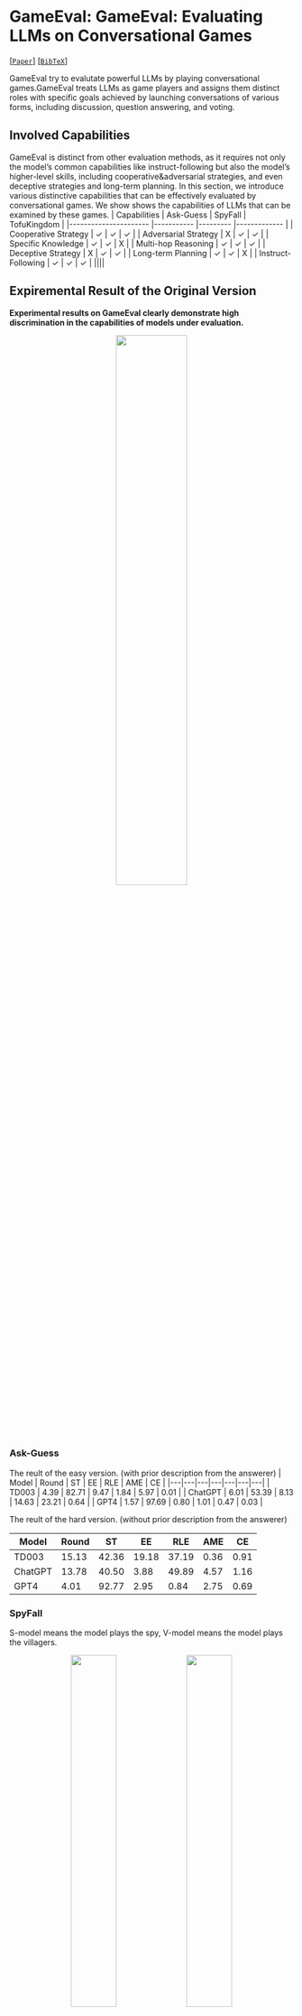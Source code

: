 # GameEval: GameEval: Evaluating LLMs on Conversational Games

[[`Paper`](https://arxiv.org/pdf/2308.10032v1.pdf)]  [[`BibTeX`](#citing-gameeval)]

GameEval try to evalutate powerful LLMs by playing conversational games.GameEval treats
LLMs as game players and assigns them distinct roles with
specific goals achieved by launching conversations of various forms, including discussion, question answering, and voting. 

## Involved Capabilities
GameEval is distinct from other evaluation methods, as it requires not only the model’s common capabilities like instruct-following but also the model’s higher-level skills, including cooperative&adversarial strategies, and even deceptive strategies and long-term planning. In this section, we introduce various distinctive capabilities that can be effectively evaluated by conversational games. We show shows the
capabilities of LLMs that can be examined by these games.
| Capabilities         	| Ask-Guess 	| SpyFall 	| TofuKingdom 	|
|----------------------	|-----------	|---------	|-------------	|
| Cooperative Strategy 	| ✓         	| ✓       	| ✓           	|
| Adversarial Strategy 	| X         	| ✓       	| ✓           	|
| Specific Knowledge   	| ✓         	| ✓       	| X           	|
| Multi-hop Reasoning  	| ✓         	| ✓       	| ✓           	|
| Deceptive Strategy   	| X         	| ✓       	| ✓           	|
| Long-term Planning   	| ✓         	| ✓       	| X           	|
| Instruct-Following   	| ✓         	| ✓       	| ✓           	|
||||

## Expiremental Result of the Original Version

**Experimental results on GameEval clearly demonstrate high discrimination in the capabilities of models under evaluation.**
<p align=center>
  <img src="assets/res.png?raw=true" width="50%" />
</p>

### Ask-Guess
The reult of the easy version. (with prior description from the answerer)
| Model | Round | ST | EE | RLE | AME | CE |
|---|---|---|---|---|---|---|
| TD003 | 4.39 | 82.71 | 9.47 | 1.84 | 5.97 | 0.01 |
| ChatGPT | 6.01 | 53.39 | 8.13 | 14.63 | 23.21 | 0.64 |
| GPT4 | 1.57 | 97.69 | 0.80 | 1.01 | 0.47 | 0.03 |

The reult of the hard version. (without prior description from the answerer)

| Model   	| Round 	| ST    	| EE    	| RLE   	| AME  	| CE   	|
|---------	|-------	|-------	|-------	|-------	|------	|------	|
| TD003   	| 15.13 	| 42.36 	| 19.18 	| 37.19 	| 0.36 	| 0.91 	|
| ChatGPT 	| 13.78 	| 40.50 	| 3.88  	| 49.89 	| 4.57 	| 1.16 	|
| GPT4    	| 4.01  	| 92.77 	| 2.95  	| 0.84  	| 2.75 	| 0.69 	|

### SpyFall
S-model means the model plays the spy, V-model means the model plays the villagers.
<p align=center>
  <img src="assets/res1.png?raw=true" width="40%" />
  <img src="assets/res2.png?raw=true" width="40%" />
</p>

### TofuKingdom
We let different LLMs play all the roles in the same camps to perform a adversarial game. The model that represent a winning camp can get one point. 

| Prince  	| Spy     	| Queen   	| ChatGPT 	| GPT4 	| TD003 	|
|---------	|---------	|---------	|---------	|------	|-------	|
| TD003   	| GPT4    	| ChatGPT 	| 7       	| 9    	| 4     	|
| TD003   	| ChatGPT 	| GPT4    	| 5       	| 11   	| 4     	|
| ChatGPT 	| GPT4    	| TD003   	| 8       	| 7    	| 5     	|
| ChatGPT 	| TD003   	| GPT4    	| 5       	| 9    	| 6     	|
| GPT4    	| TD003   	| ChatGPT 	| 6       	| 7    	| 7     	|
| GPT4    	| ChatGPT 	| TD003   	| 8       	| 8    	| 4     	|
| -       	| -       	| Total   	| 39      	| 51   	| 30    	|
|

## Illusration
Below is a simple demonstration of three designed games: Ask-Guess, SpyFall and TofuKingdom.
<p align=center>
  <img src="assets/GameEval.png?raw=true" width="80%" />
</p>


## Ask-Guess
### Game Introduction
Ask-Guess is a cooperative game involving a questioner and an answerer. At the beginning of the game, the answerer receives a word unknown to the questioner. In each round, the questioner may ask the answerer one question, and the answerer has to answer faithfully. The provided word or phrase must not be included in the answerer’s reply. Both participants should collaborate to minimize the number of Q&A rounds needed for the questioner to deduce the given word or phrase accurately. The questioner should ask targeted questions to progressively narrow down the potential scope of the given word based on the answerer’s responses. The answerer must assess whether the questioner has successfully identified the word and respond with ’Gameover’ to conclude the game.

### Get Started 
**You can direct use the following script to use model `ChatGPT` to play the game.** You can set the word to be guessed in `label_path` and `n` means run n times for each word. The result and the game log will be automatically recorded.
```  
cd ask-guess
python game_askguess.py \ 
    --label_path test_labels.json \
    --model_name gpt3 \
    --mode easy \
    --debug false \
    --n 30
```
**When all the game is over, you can compute the average result mentioned in the paper by run the file `compute.py`.**

### Case
To better understand how conversational games reflect the gap in model capabilities, we show the game dialogue in Ask-Guess without prior description.
<p align=center>
  <img src="assets/case1.png?raw=true" width="100%" />
</p>
As we can see, both ChatGPT and GPT-4 can correctly understand the tasks, and they ask and answer questions according to the game rules.
However, for a given goal, GPT-4 has demonstrated an astonishing planning ability; the series of questions it asks follow a specific taxonomy. In each round, GPT-4 shows a clear awareness of the impossible objectives that have been ruled out by previous Q\&A and ask new questions targeted at the remaining part. However, the questions ChatGPT asks seem more disorganized and disoriented.


## SpyFall

### Game Introduction 
This game has six players, including one spy and five villagers.
At the beginning of the game, everyone will receive a word.
The spy will receive the spy word, and others will receive the common word.
Spy word is different but relevant to the common word. For example, the spy word can be "lion," and the common word is "tiger."
There are two stages in each round of the game.
In the first stage, everyone needs to describe the word he got but cannot say the given word directly.
In the second stage, everyone should vote for a player he thinks is the spy according to the descriptions in the first stage and state why he thinks this player is a spy.

### Get Started 

```
cd spyfall
python game_spyfall.py \ 
    --label_path spyfall/labels.txt \
    --spy_model_name gpt3 \
    --villager_model_name gpt3 \
    --debug false \
    --n 30
```

## TofuKingdom

### Game Introduction
This game is a role-playing text reasoning game.
It has eight roles, including Prince, Princess, Queen, Minister, Chef, Guard, Maid, and Spy.
The players, except the Prince, know the real identity of the rest of the players.
The Prince needs to guess which player is the Princess by asking one question to each player.
During the game, the Prince's question can only be chosen from the three questions below: 
1. Who is the Princess;
2. What is your identity;
3. What is the identity of \{player\_name\}.

There are three different camps in this game.
The Princess and Chef belong to the Prince Camp; they must tell the truth when answering the question.
The Queen, Minister, and Guard belong to the Queen Camp; they must tell a lie when answering the question.
The Spy and the Maid belong to the Spy Camp and can choose to speak the truth or lie.
After asking each player one question, the Prince can still choose one player to ask an extra question.
The question should also be chosen from one of the three questions mentioned above.
Then the Prince has to choose a player who he thinks is the Princess.
If the Prince correctly chooses Princess, the Chef and the Princess win.
If the Prince chooses the Queen, the Queen, Minister, and Guard win.
If the Prince chooses a player whose identity is neither the Princess nor the Queen, the Maid and Spy wins. 

### Get Started
```
cd spyfall
python game_spyfall.py \ 
    --prince_model_name gpt3 \
    --queen_model_name gpt4 \
    --spy_model_name td003 \
    --debug false \
    --n 20  
```


## Citing GameEval

```
@article{qiao2023gameeval,
  title={GameEval: Evaluating LLMs on Conversational Games},
  author={Qiao, Dan and Wu, Chenfei and Liang, Yaobo and Li, Juntao and Duan, Nan},
  journal={arXiv preprint arXiv:2308.10032},
  year={2023}
}
```